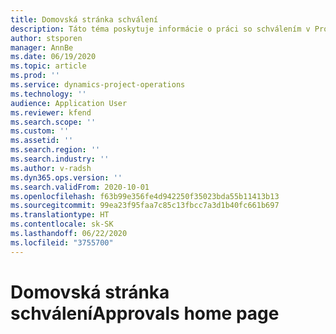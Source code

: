 ```yaml
---
title: Domovská stránka schválení
description: Táto téma poskytuje informácie o práci so schválením v Project Operations.
author: stsporen
manager: AnnBe
ms.date: 06/19/2020
ms.topic: article
ms.prod: ''
ms.service: dynamics-project-operations
ms.technology: ''
audience: Application User
ms.reviewer: kfend
ms.search.scope: ''
ms.custom: ''
ms.assetid: ''
ms.search.region: ''
ms.search.industry: ''
ms.author: v-radsh
ms.dyn365.ops.version: ''
ms.search.validFrom: 2020-10-01
ms.openlocfilehash: f63b99e356fe4d942250f35023bda55b11413b13
ms.sourcegitcommit: 99ea23f95faa7c85c13fbcc7a3d1b40fc661b697
ms.translationtype: HT
ms.contentlocale: sk-SK
ms.lasthandoff: 06/22/2020
ms.locfileid: "3755700"
---
```

# <a name="approvals-home-page"></a><span data-ttu-id="f8b89-103">Domovská stránka schválení</span><span class="sxs-lookup"><span data-stu-id="f8b89-103">Approvals home page</span></span>

